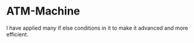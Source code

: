 # ATM-Machine
 I have applied many if else conditions in it to make it advanced and more efficient.
